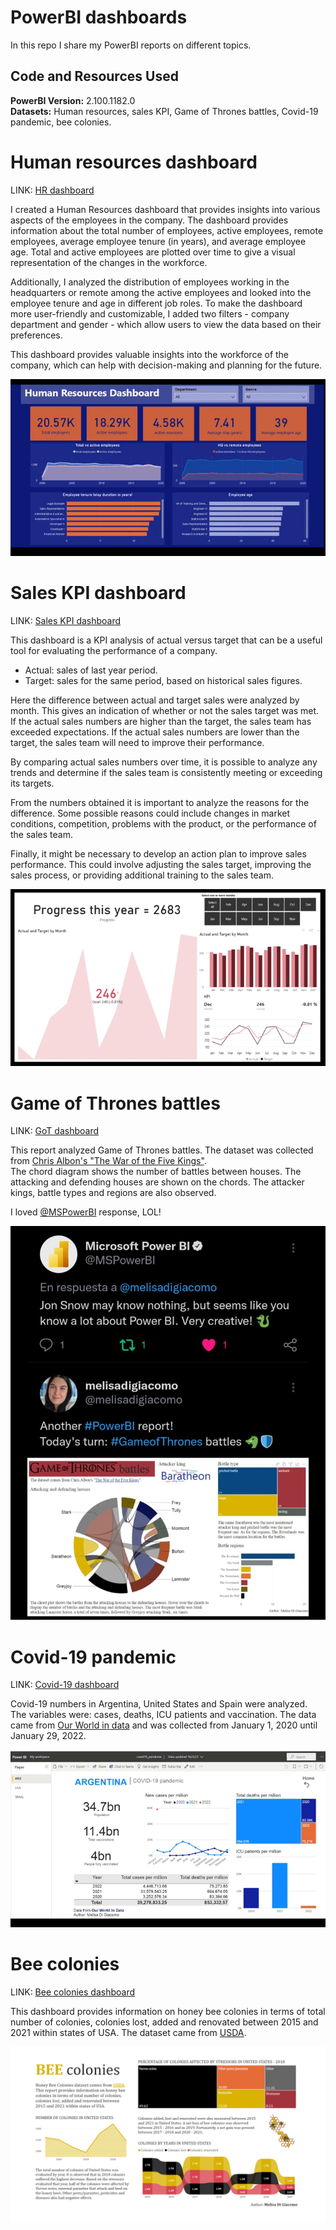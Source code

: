 # PowerBI dashboards

In this repo I share my PowerBI reports on different topics.

## Code and Resources Used 
**PowerBI Version:** 2.100.1182.0  
**Datasets:** Human resources, sales KPI, Game of Thrones battles, Covid-19 pandemic, bee colonies.


# Human resources dashboard

LINK: [HR dashboard](https://app.powerbi.com/groups/me/reports/d39ca1c9-44d3-4318-a935-071725664c16/ReportSection)

I created a Human Resources dashboard that provides insights into various aspects of the employees in the company. The dashboard provides information about the total number of employees, active employees, remote employees, average employee tenure (in years), and average employee age. Total and active employees are plotted over time to give a visual representation of the changes in the workforce.

Additionally, I analyzed the distribution of employees working in the headquarters or remote  among the active employees and looked into the employee tenure and age in different job roles. To make the dashboard more user-friendly and customizable, I added two filters - company department and gender - which allow users to view the data based on their preferences.

This dashboard provides valuable insights into the workforce of the company, which can help with decision-making and planning for the future.

![humanresources](images/humanresources.gif)


# Sales KPI dashboard

LINK: [Sales KPI dashboard](https://app.powerbi.com/groups/me/reports/be7c96a5-65da-434a-8992-bae65f5f4dbb/ReportSection)

This dashboard is a KPI analysis of actual versus target that can be a useful tool for evaluating the performance of a company.  

- Actual: sales of last year period.  
- Target: sales for the same period, based on historical sales figures.

Here the difference between actual and target sales were analyzed by month. This gives an indication of whether or not the sales target was met. If the actual sales numbers are higher than the target, the sales team has exceeded expectations. If the actual sales numbers are lower than the target, the sales team will need to improve their performance. 

By comparing actual sales numbers over time, it is possible to analyze any trends and determine if the sales team is consistently meeting or exceeding its targets.

From the numbers obtained it is important to analyze the reasons for the difference. Some possible reasons could include changes in market conditions, competition, problems with the product, or the performance of the sales team.

Finally, it might be necessary to develop an action plan to improve sales performance. This could involve adjusting the sales target, improving the sales process, or providing additional training to the sales team.

![actualvstarget](images/actualvstarget.gif)

# Game of Thrones battles

LINK: [GoT dashboard](https://app.powerbi.com/groups/me/reports/4294451a-e4db-4a8a-b8b0-e23cd30ba3a4/ReportSection)

This report analyzed Game of Thrones battles. The dataset was collected from [Chris Albon's "The War of the Five Kings"](https://github.com/chrisalbon/war_of_the_five_kings_dataset).  
The chord diagram shows the number of battles between houses. The attacking and defending houses are shown on the chords. The attacker kings, battle types and regions are also observed.

I loved [@MSPowerBI](https://twitter.com/MSPowerBI) response, LOL!

![response](./images/PowerBI_response.jpg)

# Covid-19 pandemic

LINK: [Covid-19 dashboard](https://app.powerbi.com/groups/me/reports/dc9c118e-f200-4786-adae-cdb262ee92dc/ReportSection)

Covid-19 numbers in Argentina, United States and Spain were analyzed. The variables were: cases, deaths, ICU patients and vaccination.
The data came from [Our World in data](https://ourworldindata.org/coronavirus) and was collected from January 1, 2020 until January 29, 2022.  

![covid-19](./images/covid_dashboard.gif)


# Bee colonies

LINK: [Bee colonies dashboard](https://app.powerbi.com/groups/me/reports/4dd447bc-1393-415c-bd6f-1d6cd917e4eb/ReportSection)

This dashboard provides information on honey bee colonies in terms of total number of colonies, colonies lost, added and renovated between 2015 and 2021 within states of USA. The dataset came from [USDA](https://usda.library.cornell.edu/concern/publications/rn301137d?locale=en).

![bee-colonies](./images/bee_colonies.png)
